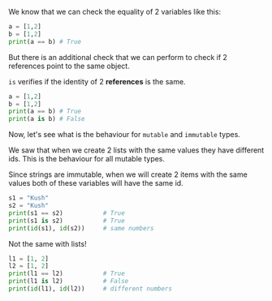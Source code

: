 We know that we can check the equality of 2 variables like this:

```python
a = [1,2]
b = [1,2]
print(a == b) # True 
```

But there is an additional check that we can perform to check if 2 references point to the same object.

`is` verifies if the identity of 2 **references** is the same.

```python
a = [1,2]
b = [1,2]
print(a == b) # True
print(a is b) # False 
```

Now, let's see what is the behaviour for `mutable` and `immutable` types.


We saw that when we create 2 lists with the same values they have different ids. This is the behaviour for all mutable types.

Since strings are immutable, when we will create 2 items with the same values both of these variables will have the same id.
```python
s1 = "Kush"
s2 = "Kush"
print(s1 == s2)           # True
print(s1 is s2)           # True
print(id(s1), id(s2))     # same numbers
```

Not the same with lists!

```python
l1 = [1, 2] 
l2 = [1, 2] 
print(l1 == l2)           # True
print(l1 is l2)           # False
print(id(l1), id(l2))     # different numbers
```
